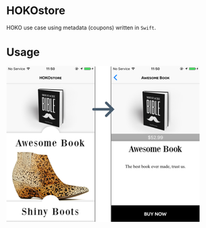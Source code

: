 # HOKOstore
HOKO use case using metadata (coupons) written in `Swift`.

# Usage
<p align="center" >
<img src="/resources/without-link.png">
</p>
